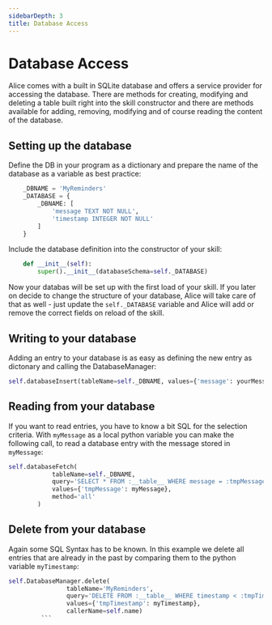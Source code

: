 ```yaml
---
sidebarDepth: 3
title: Database Access
---
```


# Database Access
Alice comes with a built in SQLite database and offers a service provider for accessing the database.
There are methods for creating, modifying and deleting a table built right into the skill constructor 
and there are methods available for adding, removing, modifying and of course reading the content of the database.

## Setting up the database

Define the DB in your program as a dictionary and prepare the name of the database as a variable as best practice:
```python
    _DBNAME = 'MyReminders'
    _DATABASE = {
        _DBNAME: [
            'message TEXT NOT NULL',
            'timestamp INTEGER NOT NULL'
        ]
    }
```

Include the database definition into the constructor of your skill:
```python
    def __init__(self):
        super().__init__(databaseSchema=self._DATABASE)
```
Now your databas will be set up with the first load of your skill.
If you later on decide to change the structure of your database, Alice will take care of that as well - just update the `self._DATABASE` variable and Alice will add or remove the correct fields on reload of the skill.

## Writing to your database
Adding an entry to your database is as easy as defining the new entry as dictonary and calling the DatabaseManager:
```python
self.databaseInsert(tableName=self._DBNAME, values={'message': yourMessage, 'timestamp': yourTimestamp})
```

## Reading from your database
If you want to read entries, you have to know a bit SQL for the selection criteria.
With `myMessage` as a local python variable you can make the following call, to read a database entry with the message stored in `myMessage`:
```python
self.databaseFetch(
            tableName=self._DBNAME,
            query='SELECT * FROM :__table__ WHERE message = :tmpMessage',
            values={'tmpMessage': myMessage},
            method='all'
        )
```

## Delete from your database
Again some SQL Syntax has to be known.
In this example we delete all entries that are already in the past by comparing them to the python variable `myTimestamp`:
```python
self.DatabaseManager.delete(
                tableName='MyReminders',
                query='DELETE FROM :__table__ WHERE timestamp < :tmpTimestamp',
                values={'tmpTimestamp': myTimestamp},
                callerName=self.name)
         ```
